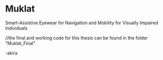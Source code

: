 # Muklat
 Smart-Assistive Eyewear for Navigation and Mobility for Visually Impaired Individuals 

//the final and working code for this thesis can be found in the folder "Muklat_Final"

-akira

